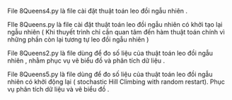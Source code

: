 File 8Queens4.py là file cài đặt thuật toán leo đồi ngẫu nhiên . 

FIle 8Queens.py là file cài đặt thuật toán leo đồi ngẫu nhiên có khởi tạo lại ngẫu nhiên ( Khi thuyết trình chỉ cần quan tâm đến hàm thuật toán chính vì những phần còn lại tương tự leo đồi ngẫu nhiên )

File 8Queens2.py là file dùng để đo số liệu của thuật toán leo đồi ngẫu nhiên , nhằm phục vụ vẽ biểu đồ và phân tích dữ liệu .

File 8Queens5.py là file dùng để đo số liệu của thuật toán leo đồi ngẫu nhiên có khởi động lại ( stochastic Hill Climbing with random restart). Phục vụ phân tích dữ liệu và vẽ biểu đồ .
